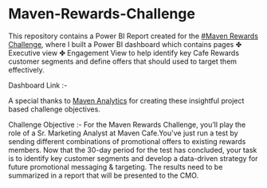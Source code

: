 # Maven-Rewards-Challenge
This repository contains a Power BI Report created for the [#Maven Rewards Challenge](https://mavenanalytics.io/challenges/maven-rewards-challenge/404c6060-60eb-400f-9bce-c3b9f97e9d5a), where I built a Power BI dashboard which contains pages ✤ Executive view ✤ Engagement View to help identify key Cafe Rewards customer segments and define offers that should used to target them effectively.

Dashboard Link :- 

A special thanks to [Maven Analytics](https://www.linkedin.com/company/maven-analytics/posts/?feedView=all) for creating these insightful project based challenge objectives.

Challenge Objective :-
For the Maven Rewards Challenge, you’ll play the role of a Sr. Marketing Analyst at Maven Cafe.You've just run a test by sending different combinations of promotional offers to existing rewards members. Now that the 30-day period for the test has concluded, your task is to identify key customer segments and develop a data-driven strategy for future promotional messaging & targeting.
The results need to be summarized in a report that will be presented to the CMO.

